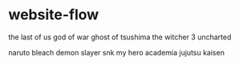 # website-flow

the last of us
god of war
ghost of tsushima
the witcher 3
uncharted

naruto
bleach
demon slayer
snk
my hero academia
jujutsu kaisen